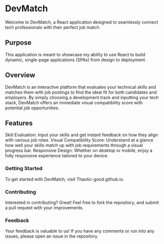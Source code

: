 # DevMatch
Welcome to DevMatch, a React application designed to seamlessly connect tech professionals with their perfect job match.

## Purpose
This application is meant to showcase my ability to use React to build dynamic, single-page applications (SPAs) from design to deployment.

## Overview
DevMatch is an interactive platform that evaluates your technical skills and matches them with job postings to find the ideal fit for both candidates and employers. By simply choosing a development track and inputting your tech stack, DevMatch offers an immediate visual compatibility score with potential job opportunities.

## Features
Skill Evaluation: Input your skills and get instant feedback on how they align with various job roles.
Visual Compatibility Score: Understand at a glance how well your skills match up with job requirements through a visual progress bar.
Responsive Design: Whether on desktop or mobile, enjoy a fully responsive experience tailored to your device.

### Getting Started
To get started with DevMatch, visit Thaotic-good.github.io.

### Contributing
Interested in contributing? Great! Feel free to fork the repository, and submit a pull request with your improvements.

### Feedback
Your feedback is valuable to us! If you have any comments or run into any issues, please open an issue in the repository.
